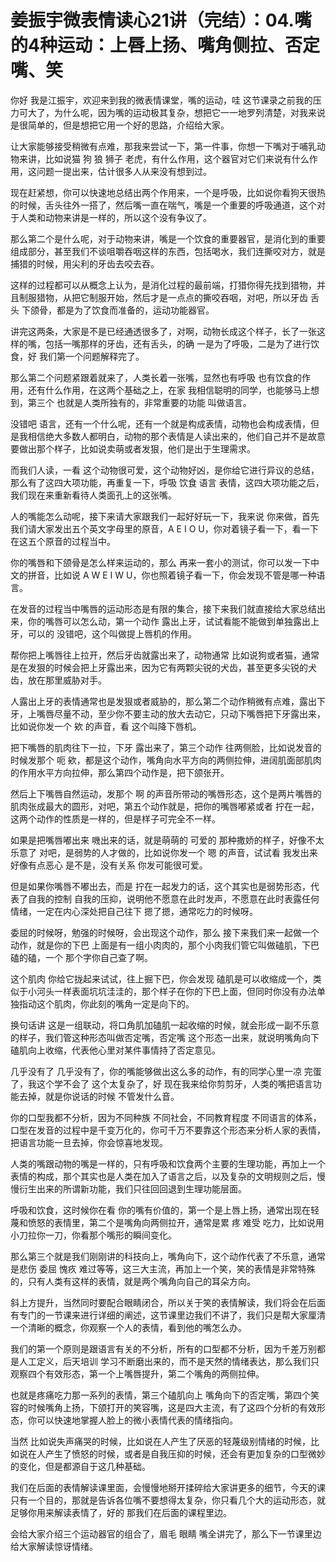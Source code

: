# 姜振宇微表情读心21讲（完结）：04.嘴的4种运动：上唇上扬、嘴角侧拉、否定嘴、笑

你好 我是江振宇，欢迎来到我的微表情课堂，嘴的运动，哇 这节课录之前我的压力可大了，为什么呢，因为嘴的运动极其复杂，想把它一一地罗列清楚，对我来说是很简单的，但是想把它用一个好的思路，介绍给大家。

让大家能够接受稍微有点难，那我来尝试一下，第一件事，你想一下嘴对于哺乳动物来讲，比如说猫 狗 狼 狮子 老虎，有什么作用，这个器官对它们来说有什么作用，这问题一提出来，估计很多人从来没有想到过。

现在赶紧想，你可以快速地总结出两个作用来，一个是呼吸，比如说你看狗天很热的时候，舌头往外一搭了，然后嘴一直在喘气，嘴是一个重要的呼吸通道，这个对于人类和动物来讲是一样的，所以这个没有争议了。

那么第二个是什么呢，对于动物来讲，嘴是一个饮食的重要器官，是消化到的重要组成部分，甚至我们不谈咀嚼吞咽这样的东西，包括喝水，我们连撕咬对方，就是捕猎的时候，用尖利的牙齿去咬去吞。

这样的过程都可以从概念上认为，是消化过程的最前端，打猎你得先找到猎物，并且制服猎物，从把它制服开始，然后才是一点点的撕咬吞咽，对吧，所以牙齿 舌头 下颌骨，都是为了饮食而准备的，运动功能器官。

讲完这两条，大家是不是已经通透很多了，对啊，动物长成这个样子，长了一张这样的嘴，包括一嘴那样的牙齿，还有舌头，的确 一是为了呼吸，二是为了进行饮食，好 我们第一个问题解释完了。

那么第二个问题紧跟着就来了，人类长着一张嘴，显然也有呼吸 也有饮食的作用，还有什么作用，在这两个基础之上，在家 我相信聪明的同学，也能够马上想到，第三个 也就是人类所独有的，非常重要的功能 叫做语言。

没错吧 语言，还有一个什么呢，还有一个就是构成表情，动物也会构成表情，但是我相信绝大多数人都明白，动物的那个表情是人读出来的，他们自己并不是故意要做出那个样子，比如说卖萌或者发狠，他们是出于生理需求。

而我们人读，一看 这个动物很可爱，这个动物好凶，是你给它进行异议的总结，那么有了这四大项功能，再重复一下，呼吸 饮食 语言 表情，这四大项功能之后，我们现在来重新看待人类面孔上的这张嘴。

人的嘴能怎么动呢，接下来请大家跟我们一起好好玩一下，我来说 你来做，首先 我们请大家发出五个英文字母里的原音，A E I O U，你对着镜子看一下，看一下在这五个原音的过程当中。

你的嘴唇和下颌骨是怎么样来运动的，那么 再来一套小的测试，你可以发一下中文的拼音，比如说 A W E I W U，你也照着镜子看一下，你会发现不管是哪一种语言。

在发音的过程当中嘴唇的运动形态是有限的集合，接下来我们就直接给大家总结出来，你的嘴唇可以怎么动，第一个动作 露出上牙，试试看能不能做到单独露出上牙，可以的 没错吧，这个叫做提上唇机的作用。

帮你把上嘴唇往上拉开，然后牙齿就露出来了，动物通常 比如说狗或者猫，通常是在发狠的时候会把上牙露出来，因为它有两颗尖锐的犬齿，甚至更多尖锐的犬齿，放在那里威胁对手。

人露出上牙的表情通常也是发狠或者威胁的，那么第二个动作稍微有点难，露出下牙，上嘴唇尽量不动，至少你不要主动的放大去动它，只动下嘴唇把下牙露出来，比如说你发一个 欸 的声音，看 这个叫降下唇机。

把下嘴唇的肌肉往下一拉，下牙 露出来了，第三个动作 往两侧脸，比如说发音的时候发那个 呃 欸，都是这个动作，嘴角向水平方向的两侧拉伸，进阔肌面部肌肉的作用水平方向拉伸，那么第四个动作是，把下颌张开。

然后上下嘴唇自然运动，发那个 啊 的声音所带动的嘴唇形态，这个是两片嘴唇的肌肉张成最大的圆形，对吧，第五个动作就是，把你的嘴唇嘟紧或者 拧在一起，这两个动作的性质是一样的，但是样子可完全不一样。

如果是把嘴唇嘟出来 嘰出来的话，就是萌萌的 可爱的 那种撒娇的样子，好像不太乐意了 对吧，是弱势的人才做的，比如说你发一个 嗯 的声音，试试看 我发出来好像有点恶心 是不是，没有关系 你发可能很可爱。

但是如果你嘴唇不嘟出去，而是 拧在一起发力的话，这个其实也是弱势形态，代表了自我的控制 自我的压抑，说明他不愿意在此时发声，不愿意在此时表露任何情绪，一定在内心深处把自己往下 摁了摁，通常吃力的时候呀。

委屈的时候呀，勉强的时候呀，会出现这个动作，那么 接下来我们来一起做一个动作，就是你的下巴 上面是有一组小肉肉的，那个小肉我们管它叫做磕肌，下巴磕的磕，一个 那个字你自己查了啊。

这个肌肉 你给它拢起来试试，往上掘下巴，你会发现 磕肌是可以收缩成一个，类似于小河头一样表面坑坑洼洼的，那个样子在你的下巴上面，但同时你没有办法单独指动这个肌肉，你此刻的嘴角一定是向下的。

换句话讲 这是一组联动，将口角肌加磕肌一起收缩的时候，就会形成一副不乐意的样子，我们管这种形态叫做否定嘴，否定嘴 这个形态一出来，就说明嘴角向下 磕肌向上收缩，代表他心里对某件事情持了否定意见。

几乎没有了 几乎没有了，你的嘴能够做出这么多的动作，有的同学心里一凉 完蛋了，我这个学不会了 这个太复杂了，好 现在我来给你剪剪牙，人类的嘴把语言功能去掉，就是你说话的时候 不管发什么音。

你的口型我都不分析，因为不同种族 不同社会，不同教育程度 不同语言的体系，口型在发音的过程中是千变万化的，你可千万不要靠这个形态来分析人家的表情，把语言功能一旦去掉，你会惊喜地发现。

人类的嘴跟动物的嘴是一样的，只有呼吸和饮食两个主要的生理功能，再加上一个表情的构成，那个其实也是人类在加入了语言之后，以及复杂的文明规则之后，慢慢衍生出来的所谓新功能，我们只往回回退到生理功能层面。

呼吸和饮食，这时候你在看 你的嘴有价值的，第一个是上唇上扬，通常出现在轻蔑和愤怒的表情里，第二个是嘴角向两侧拉开，通常是累 疼 难受 吃力，比如说用小刀拉你一刀，你看那个嘴形的瞬间变化。

那么第三个就是我们刚刚讲的科技向上，嘴角向下，这个动作代表了不乐意，通常是悲伤 委屈 愧疚 难过等等，这三大主流，再加上一个笑，笑的表情是非常特殊的，只有人类有这样的表情，就是两个嘴角向自己的耳朵方向。

斜上方提升，当然同时要配合眼睛闭合，所以关于笑的表情解读，我们将会在后面有专门的一节课来进行详细的阐述，这节课里边我们不讲了，我们只是帮大家厘清一个清晰的概念，你观察一个人的表情，看到他的嘴怎么办。

我们的第一个原则是跟语言有关的不分析，所有的口型都不分析，因为千差万别都是人工定义，后天培训 学习不断磨出来的，而不是天然的情绪表达，那么我们只观察四个有效形态，第一个上嘴唇提升，第二个嘴角的两侧拉伸。

也就是疼痛吃力那一系列的表情，第三个磕肌向上 嘴角向下的否定嘴，第四个笑容的时候嘴角上扬，下颌打开的笑容嘴，这是四大主流，有了这四个分析的有效形态，你可以快速地掌握人脸上的微小表情代表的情绪指向。

当然 比如说失声痛哭的时候，比如说在人产生了厌恶的轻蔑级别情绪的时候，比如说在人产生了愤怒的时候，或者是自我压抑的时候，还会有更加复杂的口型微妙的变化，但是都源自于这几种基础。

我们在后面的表情解读课里面，会慢慢地掰开揉碎给大家讲更多的细节，今天的课只有一个目的，那就是告诉各位嘴不要想得太复杂，你只看几个大的运动形态，就足够你用来解读表情了，好的 那我们在后面的课程里边。

会给大家介绍三个运动器官的组合了，眉毛 眼睛 嘴全讲完了，那么下一节课里边给大家解读惊讶情绪。